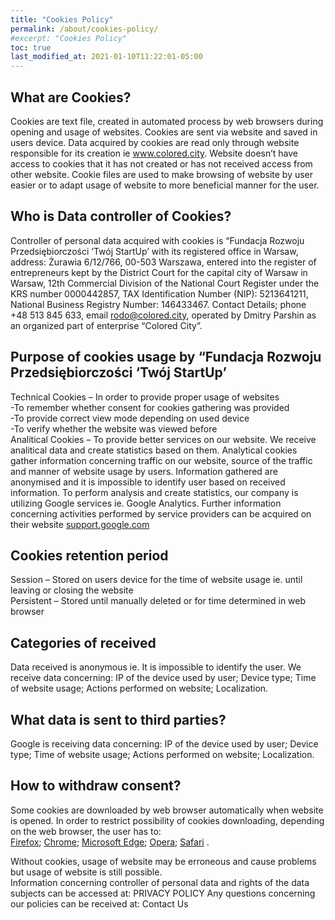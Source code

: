 ```yaml
---
title: "Cookies Policy"
permalink: /about/cookies-policy/
#excerpt: "Cookies Policy"
toc: true
last_modified_at: 2021-01-10T11:22:01-05:00
---
```


## What are Cookies?
Cookies are text file, created in automated process by web browsers during opening and usage of websites. Cookies are sent via website and saved in users device. Data acquired by cookies are read only through website responsible for its creation ie www.colored.city. Website doesn’t have access to cookies that it has not created or has not received access from other website. Cookie files are used to make browsing of website by user easier or to adapt usage of website to more beneficial manner for the user.<br/>

## Who is Data controller of Cookies?
Controller of personal data acquired with cookies is “Fundacja Rozwoju Przedsiębiorczości ‘Twój StartUp’ with its registered office in Warsaw, address: Żurawia 6/12/766, 00-503 Warszawa, entered into the register of entrepreneurs kept by the District Court for the capital city of Warsaw in Warsaw, 12th Commercial Division of the National Court Register under the KRS number 0000442857, TAX Identification Number (NIP): 5213641211, National Business Registry Number: 146433467. Contact Details; phone +48 513 845 633, email rodo@colored.city, operated by Dmitry Parshin as an organized part of enterprise “Colored City”.<br/>

## Purpose of cookies usage by “Fundacja Rozwoju Przedsiębiorczości ‘Twój StartUp’
Technical Cookies – In order to provide proper usage of websites<br/>
-To remember whether consent for cookies gathering was provided<br/>
-To provide correct view mode depending on used device<br/>
-To verify whether the website was viewed before<br/>
Analitical Cookies – To provide better services on our website. We receive analitical data and create statistics based on them. Analytical cookies gather information concerning traffic on our website, source of the traffic and manner of website usage by users. Information gathered are anonymised and it is impossible to identify user based on received information. To perform analysis and create statistics, our company is utilizing Google services ie. Google Analytics. Further information concerning activities performed by service providers can be acquired on their website [support.google.com](https://support.google.com/analytics/answer/6004245) <br/>

## Cookies retention period
Session – Stored on users device for the time of website usage ie. until leaving or closing the website<br/>
Persistent – Stored until manually deleted or for time determined in web browser<br/>

## Categories of received
Data received is anonymous ie. It is impossible to identify the user. We receive data concerning: IP of the device used by user; Device type; Time of website usage; Actions performed on website; Localization.<br/>

## What data is sent to third parties?
Google is receiving data concerning: IP of the device used by user; Device type; Time of website usage; Actions performed on website; Localization.<br/>

## How to withdraw consent?
Some cookies are downloaded by web browser automatically when website is opened. In order to restrict possibility of cookies downloading, depending on the web browser, the user has to:<br/>
[Firefox](https://support.mozilla.org/en-US/kb/cookies-information-websites-store-on-your-computer);
[Chrome](https://support.google.com/accounts/answer/61416?co=GENIE.Platform%3DDesktop&hl=en); 
[Microsoft Edge](https://support.microsoft.com/en-us/help/260971/description-of-cookies);
[Opera](https://help.opera.com/Windows/12.10/pl/cookies.html); 
[Safari](https://support.apple.com/guide/safari/manage-cookies-and-website-data-sfri11471/mac) .<br/>


Without cookies, usage of website may be erroneous and cause problems but usage of website is still possible.<br/>
Information concerning controller of personal data and rights of the data subjects can be accessed at: PRIVACY POLICY  Any questions concerning our policies can be received at: Contact Us<br/> 